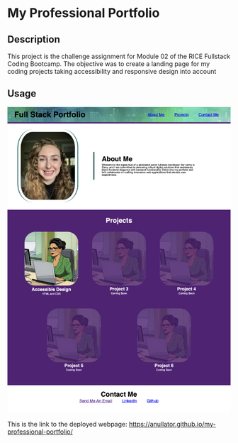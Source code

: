 # My Professional Portfolio

## Description

This project is the challenge assignment for Module 02 of the RICE Fullstack Coding Bootcamp. The objective was to create a landing page for my coding projects taking accessibility and responsive design into account

## Usage

![Screenshot of Portfolio Landing Page](./assets/images/screenshot-portfolio-landing-page.png)

This is the link to the deployed webpage: https://anullator.github.io/my-professional-portfolio/
